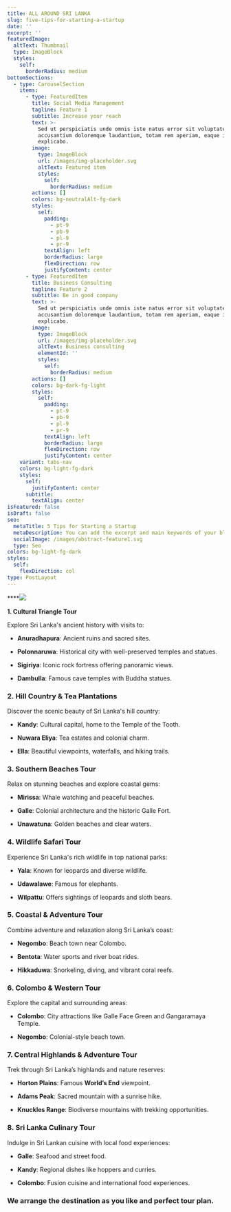 ```yaml
---
title: ALL AROUND SRI LANKA
slug: five-tips-for-starting-a-startup
date: ''
excerpt: ''
featuredImage:
  altText: Thumbnail
  type: ImageBlock
  styles:
    self:
      borderRadius: medium
bottomSections:
  - type: CarouselSection
    items:
      - type: FeaturedItem
        title: Social Media Management
        tagline: Feature 1
        subtitle: Increase your reach
        text: >-
          Sed ut perspiciatis unde omnis iste natus error sit voluptatem
          accusantium doloremque laudantium, totam rem aperiam, eaque ipsa quae.
          explicabo.
        image:
          type: ImageBlock
          url: /images/img-placeholder.svg
          altText: Featured item
          styles:
            self:
              borderRadius: medium
        actions: []
        colors: bg-neutralAlt-fg-dark
        styles:
          self:
            padding:
              - pt-9
              - pb-9
              - pl-9
              - pr-9
            textAlign: left
            borderRadius: large
            flexDirection: row
            justifyContent: center
      - type: FeaturedItem
        title: Business Consulting
        tagline: Feature 2
        subtitle: Be in good company
        text: >-
          Sed ut perspiciatis unde omnis iste natus error sit voluptatem
          accusantium doloremque laudantium, totam rem aperiam, eaque ipsa quae.
          explicabo.
        image:
          type: ImageBlock
          url: /images/img-placeholder.svg
          altText: Business consulting
          elementId: ''
          styles:
            self:
              borderRadius: medium
        actions: []
        colors: bg-dark-fg-light
        styles:
          self:
            padding:
              - pt-9
              - pb-9
              - pl-9
              - pr-9
            textAlign: left
            borderRadius: large
            flexDirection: row
            justifyContent: center
    variant: tabs-nav
    colors: bg-light-fg-dark
    styles:
      self:
        justifyContent: center
      subtitle:
        textAlign: center
isFeatured: false
isDraft: false
seo:
  metaTitle: 5 Tips for Starting a Startup
  metaDescription: You can add the excerpt and main keywords of your blog post here.
  socialImage: /images/abstract-feature1.svg
  type: Seo
colors: bg-light-fg-dark
styles:
  self:
    flexDirection: col
type: PostLayout
---
```

****![](/images/800x750-14.jpg)

**1. Cultural Triangle Tour**

Explore Sri Lanka's ancient history with visits to:

*   **Anuradhapura**: Ancient ruins and sacred sites.

*   **Polonnaruwa**: Historical city with well-preserved temples and statues.

*   **Sigiriya**: Iconic rock fortress offering panoramic views.

*   **Dambulla**: Famous cave temples with Buddha statues.

### **2. Hill Country & Tea Plantations**

Discover the scenic beauty of Sri Lanka's hill country:

*   **Kandy**: Cultural capital, home to the Temple of the Tooth.

*   **Nuwara Eliya**: Tea estates and colonial charm.

*   **Ella**: Beautiful viewpoints, waterfalls, and hiking trails.

### **3. Southern Beaches Tour**

Relax on stunning beaches and explore coastal gems:

*   **Mirissa**: Whale watching and peaceful beaches.

*   **Galle**: Colonial architecture and the historic Galle Fort.

*   **Unawatuna**: Golden beaches and clear waters.

### **4. Wildlife Safari Tour**

Experience Sri Lanka's rich wildlife in top national parks:

*   **Yala**: Known for leopards and diverse wildlife.

*   **Udawalawe**: Famous for elephants.

*   **Wilpattu**: Offers sightings of leopards and sloth bears.

### **5. Coastal & Adventure Tour**

Combine adventure and relaxation along Sri Lanka’s coast:

*   **Negombo**: Beach town near Colombo.

*   **Bentota**: Water sports and river boat rides.

*   **Hikkaduwa**: Snorkeling, diving, and vibrant coral reefs.

### **6. Colombo & Western Tour**

Explore the capital and surrounding areas:

*   **Colombo**: City attractions like Galle Face Green and Gangaramaya Temple.

*   **Negombo**: Colonial-style beach town.

### **7. Central Highlands & Adventure Tour**

Trek through Sri Lanka’s highlands and nature reserves:

*   **Horton Plains**: Famous **World’s End** viewpoint.

*   **Adams Peak**: Sacred mountain with a sunrise hike.

*   **Knuckles Range**: Biodiverse mountains with trekking opportunities.

### **8. Sri Lanka Culinary Tour**

Indulge in Sri Lankan cuisine with local food experiences:

*   **Galle**: Seafood and street food.

*   **Kandy**: Regional dishes like hoppers and curries.

*   **Colombo**: Fusion cuisine and international food experiences.

### We arrange the destination as you like and perfect tour plan.

